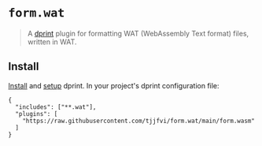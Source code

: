 # `form.wat`

> A [dprint](https://github.com/dprint/dprint) plugin for formatting WAT
> (WebAssembly Text format) files, written in WAT.

## Install

[Install](https://dprint.dev/install/) and [setup](https://dprint.dev/setup/)
dprint. In your project's dprint configuration file:

```jsonc
{
  "includes": ["**.wat"],
  "plugins": [
    "https://raw.githubusercontent.com/tjjfvi/form.wat/main/form.wasm"
  ]
}
```
